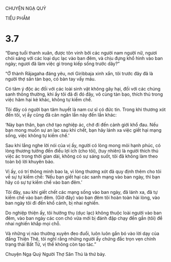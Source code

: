 CHUYỆN NGẠ QUỶ

TIỂU PHẨM

# 3.7

“Đang tuổi thanh xuân, được tôn vinh bởi các người nam người nữ, ngươi chói sáng với các loại dục lạc vào ban đêm, và chịu đựng khổ hình vào ban ngày; ngươi đã làm việc gì trong kiếp sống trước dây?”

“Ở thành Rājagaha đáng yêu, nơi Giribbaja xinh xắn, tôi trước đây đã là người thợ săn tàn bạo, có bàn tay vấy máu.

Có tâm ý độc ác đối với các loài sinh vật không gây hại, đối với các chúng sanh thông thường, khi ấy tôi đã đi đó đây, vô cùng tàn bạo, thích thú trong việc hãm hại kẻ khác, không tự kiềm chế.

Tôi đây có người bạn tâm huyết là nam cư sĩ có đức tin. Trong khi thương xót đến tôi, vị ấy cũng đã cản ngăn lần này đến lần khác:

‘Này bạn thân, bạn chớ tạo nghiệp ác, chớ đi đến cảnh giới khổ đau. Nếu bạn mong muốn sự an lạc sau khi chết, bạn hãy lánh xa việc giết hại mạng sống, việc không tự kiềm chế.’

Sau khi lắng nghe lời nói của vị ấy, người có lòng mong mỏi hạnh phúc, có lòng thương tưởng đến điều lợi ích (cho tôi), (tuy nhiên) là người thích thú việc ác trong thời gian dài, không có sự sáng suốt, tôi đã không làm theo toàn bộ lời khuyên bảo.

Vị ấy, có trí thông minh bao la, vì lòng thương xót đã quy định thêm cho tôi về sự tự kiềm chế: ‘Nếu bạn giết hại các sanh mạng vào ban ngày, thì bạn hãy có sự tự kiềm chế vào ban đêm.’

Tôi đây, sau khi giết chết các mạng sống vào ban ngày, đã lánh xa, đã tự kiềm chế vào ban đêm. (Giờ đây) vào ban đêm tôi hoàn toàn hài lòng, vào ban ngày tôi đi đến khổ cảnh, bị nhai nghiến.

Do nghiệp thiện ấy, tôi hưởng thụ (dục lạc) không thuộc loài người vào ban đêm, vào ban ngày các con chó vừa mới bị đánh đập chạy đến gần (tôi) để nhai nghiến khắp mọi chỗ.

Và những vị nào thường xuyên đeo đuổi, luôn luôn gắn bó vào lời dạy của đấng Thiện Thệ, tôi nghĩ rằng những người ấy chứng đắc trọn vẹn chính trạng thái Bất Tử, vị thế không còn tạo tác.”

Chuyện Ngạ Quỷ Người Thợ Săn Thú là thứ bảy.
